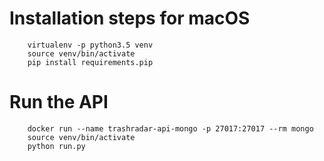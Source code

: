 # Installation steps for macOS

```
    virtualenv -p python3.5 venv
    source venv/bin/activate
    pip install requirements.pip
```

# Run the API

```
    docker run --name trashradar-api-mongo -p 27017:27017 --rm mongo
    source venv/bin/activate
    python run.py
```